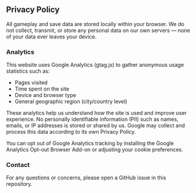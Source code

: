 ## Privacy Policy

All gameplay and save data are stored locally within your browser.
We do not collect, transmit, or store any personal data on our own servers — none of your data ever leaves your device.

### Analytics

This website uses Google Analytics (gtag.js) to gather anonymous usage statistics such as:

- Pages visited
- Time spent on the site
- Device and browser type
- General geographic region (city/country level)

These analytics help us understand how the site is used and improve user experience.
No personally identifiable information (PII) such as names, emails, or IP addresses is stored or shared by us.
Google may collect and process this data according to its own Privacy Policy.

You can opt out of Google Analytics tracking by installing the Google Analytics Opt-out Browser Add-on or adjusting your cookie preferences.

### Contact

For any questions or concerns, please open a GitHub issue in this repository.
